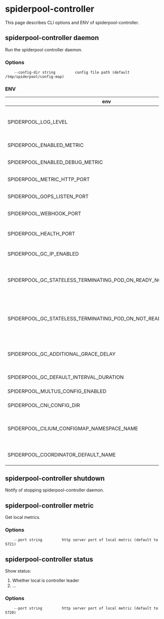 # spiderpool-controller

This page describes CLI options and ENV of spiderpool-controller.

## spiderpool-controller daemon

Run the spiderpool controller daemon.

### Options

```
    --config-dir string         config file path (default /tmp/spiderpool/config-map)
```

### ENV

| env                                                               | default | description                                                                                      |
|-------------------------------------------------------------------|---------|--------------------------------------------------------------------------------------------------|
| SPIDERPOOL_LOG_LEVEL                                              | info    | Log level, optional values are "debug", "info", "warn", "error", "fatal", "panic".               |
| SPIDERPOOL_ENABLED_METRIC                                         | false   | Enable/disable metrics.                                                                          |
| SPIDERPOOL_ENABLED_DEBUG_METRIC                                   | false   | Enable spiderpool agent to collect debug level metrics.                                          |
| SPIDERPOOL_METRIC_HTTP_PORT                                       | false   | The metrics port of spiderpool agent.                                                            |
| SPIDERPOOL_GOPS_LISTEN_PORT                                       | 5724    | The gops port of spiderpool Controller.                                                          |
| SPIDERPOOL_WEBHOOK_PORT                                           | 5722    | Webhook HTTP server port.                                                                        |
| SPIDERPOOL_HEALTH_PORT                                            | 5720    | The http Port for spiderpoolController, for health checking and http service.                    |
| SPIDERPOOL_GC_IP_ENABLED                                          | true    | Enable/disable IP GC.                                                                            |
| SPIDERPOOL_GC_STATELESS_TERMINATING_POD_ON_READY_NODE_ENABLED     | true    | Enable/disable IP GC for stateless Terminating pod when the pod corresponding node is ready.     |
| SPIDERPOOL_GC_STATELESS_TERMINATING_POD_ON_NOT_READY_NODE_ENABLED | true    | Enable/disable IP GC for stateless Terminating pod when the pod corresponding node is not ready. |
| SPIDERPOOL_GC_ADDITIONAL_GRACE_DELAY                              | true    | The gc delay seconds after the pod times out of deleting graceful period.                        |
| SPIDERPOOL_GC_DEFAULT_INTERVAL_DURATION                           | true    | The gc all interval duration.                                                                    |
| SPIDERPOOL_MULTUS_CONFIG_ENABLED                                  | true    | Enable/disable SpiderMultusConfig.                                                               |
| SPIDERPOOL_CNI_CONFIG_DIR                                         | /etc/cni/net.d    | The host path of the cni config directory.                                                       |
| SPIDERPOOL_CILIUM_CONFIGMAP_NAMESPACE_NAME                        | kube-system/cilium-config.    | The cilium's configMap, default is kube-system/cilium-config.                                    |
| SPIDERPOOL_COORDINATOR_DEFAULT_NAME                               | default | the name of default spidercoordinator CR |

## spiderpool-controller shutdown

Notify of stopping spiderpool-controller daemon.

## spiderpool-controller metric

Get local metrics.

### Options

```
    --port string         http server port of local metric (default to 5721)
```

## spiderpool-controller status

Show status:

1. Whether local is controller leader
2. ...

### Options

```
    --port string         http server port of local metric (default to 5720)
```
